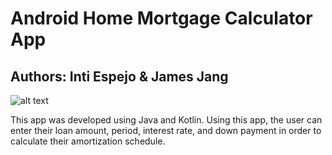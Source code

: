 # Android Home Mortgage Calculator App

## Authors: Inti Espejo & James Jang

![alt text](https://github.com/IntiEs71/MortgageCalculator/app_icon.png)

This app was developed using Java and Kotlin. Using this app, the user can enter their loan amount, period, interest rate, and down payment in order to calculate their amortization schedule.

